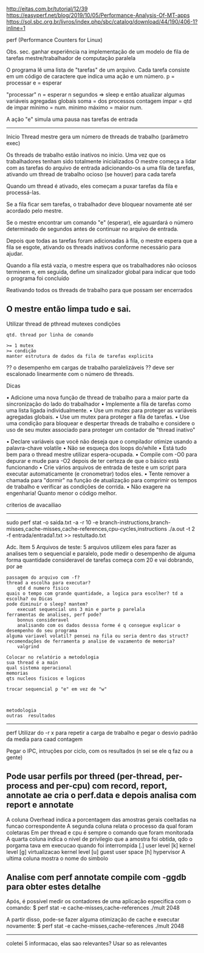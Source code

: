 http://eitas.com.br/tutorial/12/39
https://easyperf.net/blog/2019/10/05/Performance-Analysis-Of-MT-apps
https://sol.sbc.org.br/livros/index.php/sbc/catalog/download/44/190/406-1?inline=1

perf (Performance Counters for Linux) 

Obs. sec.
    ganhar experiência na implementação de um modelo
    de fila de tarefas mestre/trabalhador de computação paralela


O programa lê uma lista de "tarefas" de um arquivo. 
Cada tarefa consiste em um código de caractere que indica uma ação e um número. 
    p = processar
    e = esperar

"processar" n = esperar n segundos => sleep 
e então atualizar algumas variáveis agregadas globais 
    soma            = dos processos
    contagem ímpar  = qtd de impar
    mínimo          = num. minimo
    máximo          = maior num.
    
A ação "e" simula uma pausa nas tarefas de entrada

--------------------------------------------------------------------------------
Inicio
Thread mestre gera um número de threads de trabalho (parâmetro exec)

Os threads de trabalho estão inativos no início. 
Uma vez que os trabalhadores tenham sido totalmente inicializados
O mestre começa a lidar com as tarefas do arquivo de entrada adicionando-os a
uma fila de tarefas, ativando um thread de trabalho ocioso (se houver) para cada tarefa

Quando um thread é ativado, eles começam a puxar tarefas da fila e processá-las. 

Se a fila ficar sem tarefas, o trabalhador deve bloquear novamente até ser acordado pelo mestre.

Se o mestre encontrar um comando "e" (esperar), ele aguardará o número determinado de segundos antes de continuar no arquivo de entrada.

Depois que todas as tarefas foram adicionadas à fila, o mestre espera que a fila
se esgote, ativando os threads inativos conforme necessário para ajudar. 

Quando a fila está vazia, o mestre espera que os trabalhadores não ociosos terminem e, em seguida, define um sinalizador global para indicar que todo o programa foi concluído

Reativando todos os threads de trabalho para que possam ser encerrados

O mestre então limpa tudo e sai.
--------------------------------------------------------------------------------

Utilizar
    thread de pthread
    mutexes
    condições

    qtd. thread por linha de comando

    >= 1 mutex
    >= condição
    manter estrutura de dados da fila de tarefas explicita


?? o desempenho em cargas de trabalho paralelizáveis
?? deve ser escalonado linearmente com o número de threads.


Dicas

• Adicione uma nova função de thread de trabalho para a maior parte da 
    sincronização do lado do trabalhador
• Implemente a fila de tarefas como uma lista ligada individualmente.
• Use um mutex para proteger as variáveis agregadas globais.
• Use um mutex para proteger a fila de tarefas.
• Use uma condição para bloquear e despertar threads de trabalho e considere o uso de seu mutex associado
    para proteger um contador de "thread inativo"

• Declare variáveis que você não deseja que o compilador otimize usando a palavra-chave volatile
• Não se esqueça dos loops do/while
• Está tudo bem para o thread mestre utilizar espera-ocupada.
• Compile com -O0 para depurar e mude para -O2 depois de ter certeza de que o básico está
    funcionando
• Crie vários arquivos de entrada de teste e um script para executar automaticamente (e 
    cronometrar) todos eles.
• Tente remover a chamada para "dormir" na função de atualização para comprimir os tempos
    de trabalho e verificar as condições de corrida.
• Não exagere na engenharia! Quanto menor o código melhor.


criterios de avacailiao

------------
sudo perf stat -o saida.txt -a -r 10 -e branch-instructions,branch-misses,cache-misses,cache-references,cpu-cycles,instructions ./a.out -t 2 -f entrada/entrada1.txt >> restultado.txt


Adc. Item 5
Arquivos de teste:
    5 arquivos
    utilizem eles para fazer as analises
    tem o sequencial e paralelo, pode medir o desempenho de alguma forma
    quantidade consideravel de tarefas
    começa com 20 e vai dobrando, por ae



    passagem do arquivo com -f?
    thread a escolha para executar?
        qtd d numero fisico
    quais o tempo com grande quantidade, a logica para escolher? td a escolha? ou Dicas
    pode diminuir o sleep? mantem?
        execuat sequencial uns 3 min e parte p parelala
    ferramentas de analises, perf pode?
        bonnus consideravel
        analisando com os dados desssa forme é q consegue explicar o desempenho do seu programa
    alguma variavel volatil? pensei na fila ou seria dentro das struct?
    recomendações de ferramenta p analise de vazamento de memoria?
        valgrind
        
    Colocar no relatório a metodologia
    sua thread é a main
    qual sistema operacional
    memorias
    qts nucleos fisicos e logicos

    trocar sequencial p "e" em vez de "w"



    metodologia
    outras  resultados
------------

perf
Utilizar do -r x para repetir a carga de trabalho e pegar o desvio padrão da 
media para caad contagem

Pegar o IPC, intruções por ciclo, com os resultados (n sei se ele q faz ou a gente)

Pode usar perfils por threed (per-thread, per-process and per-cpu)
com record, report, annotate
ae cria o perf.data
e depois analisa com report e annotate
------
A coluna Overhead indica a porcentagem das amostras gerais coeltadas na funcao correspondente
A segunda coluna relata o processo da qual foram coletaras
Em per thread e cpu é sempre o comando que foram monitorada
A quarta coluna indica o nivel de privilegio que a amostra foi obtida, qdo o porgama tava 
em execucao quando foi interrompida
    [.] user level
    [k] kernel level
    [g] virtualizacao kernel level
    [u] guest user space
    [h] hypervisor
A ultima coluna mostra o nome do simbolo

Analise com perf annotate
compile com -ggdb para obter estes detalhe
-----------
Após, é possível medir os contadores de uma aplicação especifica com o comando:
$ perf stat -e cache-misses,cache-references ./mult 2048

A partir disso, pode-se fazer alguma otimização de cache e executar novamente:
$ perf stat -e cache-misses,cache-references ./mult 2048


------
coletei 5 informacao, elas sao relevantes? 
Usar so as relevantes